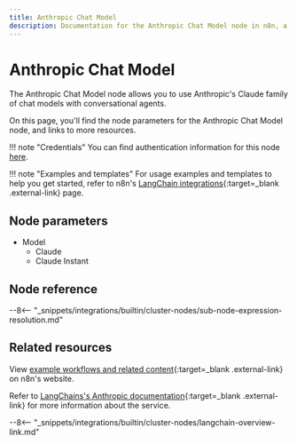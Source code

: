 ```yaml
---
title: Anthropic Chat Model
description: Documentation for the Anthropic Chat Model node in n8n, a workflow automation platform. Includes details of operations and configuration, and links to examples and credentials information.
---
```


# Anthropic Chat Model

The Anthropic Chat Model node allows you to use Anthropic's Claude family of chat models with conversational agents.

On this page, you'll find the node parameters for the Anthropic Chat Model node, and links to more resources.

!!! note "Credentials"
    You can find authentication information for this node [here](/integrations/builtin/credentials/anthropic/).

!!! note "Examples and templates"
	For usage examples and templates to help you get started, refer to n8n's [LangChain integrations](https://n8n.io/integrations/anthropic-chat-model/){:target=_blank .external-link} page.
	
## Node parameters

* Model
	* Claude
	* Claude Instant

## Node reference

--8<-- "_snippets/integrations/builtin/cluster-nodes/sub-node-expression-resolution.md"

## Related resources

View [example workflows and related content](https://n8n.io/integrations/anthropic-chat-model/){:target=_blank .external-link} on n8n's website.

Refer to [LangChains's Anthropic documentation](https://js.langchain.com/docs/modules/model_io/models/chat/integrations/anthropic){:target=_blank .external-link} for more information about the service.

--8<-- "_snippets/integrations/builtin/cluster-nodes/langchain-overview-link.md"
